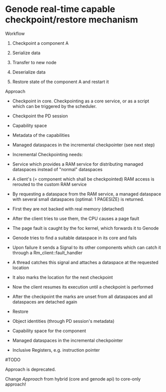 # Genode real-time capable checkpoint/restore mechanism

Workflow

1. Checkpoint a component A

2. Serialize data

3. Transfer to new node

4. Deserialize data

5. Restore state of the component A and restart it


Approach
* Checkpoint in core. Checkpointing as a core service, or as a script which can be triggered by the scheduler.
 * Checkpoint the PD session
 * Capability space
 * Metadata of the capabilities
 * Managed dataspaces in the incremental checkpointer (see next step)


* Incremental Checkpointing needs: 
 * Service which provides a RAM service for distributing managed dataspaces instead of "normal" dataspaces
 * A client's (= component which shall be checkpointed) RAM access is rerouted to the custom RAM service
 * By requesting a dataspace from the RAM service, a managed dataspace with several small dataspaces (optimal: 1 PAGESIZE) is returned.
 * First they are not backed with real memory (detached)
 * After the client tries to use them, the CPU causes a page fault
 * The page fault is caught by the foc kernel, which forwards it to Genode
 * Genode tries to find a suitable dataspace in its core and fails
 * Upon failure it sends a Signal to its other components which can catch it through a Rm\_client::fault_handler
 * A thread catches this signal and attaches a dataspace at the requested location
 * It also marks the location for the next checkpoint
 * Now the client resumes its execution until a checkpoint is performed
 * After the checkpoint the marks are unset from all dataspaces and all dataspaces are detached again


* Restore
 * Object identities (through PD session's metadata)
 * Capability space for the component
 * Managed dataspaces in the incremental checkpointer
 * Inclusive Registers, e.g. instruction pointer

#TODO

Approach is deprecated.

Change *Approach* from hybrid (core and genode api) to core-only approach!